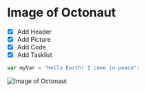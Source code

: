 # Image of Octonaut

- [x] Add Header
- [x] Add Picture
- [x] Add Code
- [x] Add Tasklist

``` javascript
var myVar = "Hello Earth! I come in peace";
```
![Image of Octonaut](https://octodex.github.com/images/octonaut.jpg)
